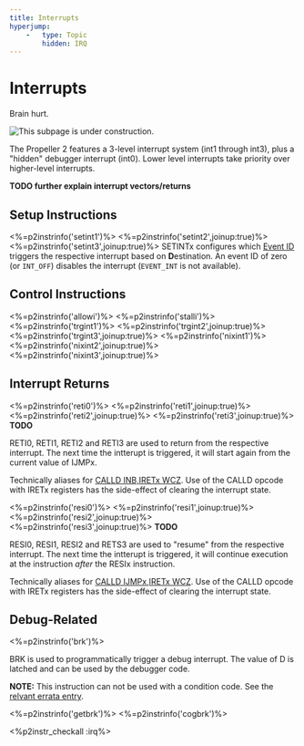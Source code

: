 ```yaml
---
title: Interrupts
hyperjump:
    -   type: Topic
        hidden: IRQ
---
```

# Interrupts

Brain hurt.

<img src="/common/construction.gif" alt="This subpage is under construction." class="dark-invert">

The Propeller 2 features a 3-level interrupt system (int1 through int3), plus a "hidden" debugger interrupt (int0). Lower level interrupts take priority over higher-level interrupts.

**TODO further explain interrupt vectors/returns**

## Setup Instructions

<%=p2instrinfo('setint1')%>
<%=p2instrinfo('setint2',joinup:true)%>
<%=p2instrinfo('setint3',joinup:true)%>
SETINTx configures which [Event ID](event.html) triggers the respective interrupt based on **D**estination. An event ID of zero (or `INT_OFF`) disables the interrupt (`EVENT_INT` is not available).

## Control Instructions


<%=p2instrinfo('allowi')%>
<%=p2instrinfo('stalli')%>
<%=p2instrinfo('trgint1')%>
<%=p2instrinfo('trgint2',joinup:true)%>
<%=p2instrinfo('trgint3',joinup:true)%>
<%=p2instrinfo('nixint1')%>
<%=p2instrinfo('nixint2',joinup:true)%>
<%=p2instrinfo('nixint3',joinup:true)%>

## Interrupt Returns

<%=p2instrinfo('reti0')%>
<%=p2instrinfo('reti1',joinup:true)%>
<%=p2instrinfo('reti2',joinup:true)%>
<%=p2instrinfo('reti3',joinup:true)%>
**TODO**

RETI0, RETI1, RETI2 and RETI3 are used to return from the respective interrupt. The next time the intterupt is triggered, it will start again from the current value of IJMPx.

Technically aliases for [CALLD INB,IRETx WCZ](branch.html#calld-s). Use of the CALLD opcode with IRETx registers has the side-effect of clearing the interrupt state.


<%=p2instrinfo('resi0')%>
<%=p2instrinfo('resi1',joinup:true)%>
<%=p2instrinfo('resi2',joinup:true)%>
<%=p2instrinfo('resi3',joinup:true)%>
**TODO**

RESI0, RESI1, RESI2 and RETS3 are used to "resume" from the respective interrupt. The next time the intterupt is triggered, it will continue execution at the instruction _after_ the RESIx instruction.

Technically aliases for [CALLD IJMPx,IRETx WCZ](branch.html#calld-s). Use of the CALLD opcode with IRETx registers has the side-effect of clearing the interrupt state.

## Debug-Related

<%=p2instrinfo('brk')%>

BRK is used to programmatically trigger a debug interrupt. The value of D is latched and can be used by the debugger code.

**NOTE:** This instruction can not be used with a condition code. See the [relvant errata entry](errata.html#brk-ignores-condition-code).

<%=p2instrinfo('getbrk')%>
<%=p2instrinfo('cogbrk')%>

<%p2instr_checkall :irq%>